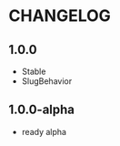 CHANGELOG
==============

1.0.0
-----------------
 * Stable
 * SlugBehavior

1.0.0-alpha
-----------------
 * ready alpha
